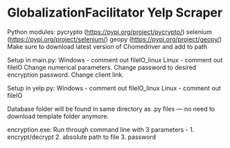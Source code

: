 # GlobalizationFacilitator Yelp Scraper

Python modules:
  pycrypto (https://pypi.org/project/pycrypto/)
  selenium (https://pypi.org/project/selenium/)
  geopy (https://pypi.org/project/geopy/)
  Make sure to download latest version of Chomedriver and add to path
  
Setup in main.py:
  Windows - comment out fileIO_linux
  Linux - comment out fileIO
  Change numerical parameters.
  Change password to desired encryption password.
  Change client link.

Setup in yelp.py:
  Windows - comment out fileIO_linux
  Linux - comment out fileIO

Database folder will be found in same directory as .py files — no need to download template folder anymore.

encryption.exe:
  Run through command line with 3 parameters - 
    1. encrypt/decrypt
    2. absolute path to file
    3. password